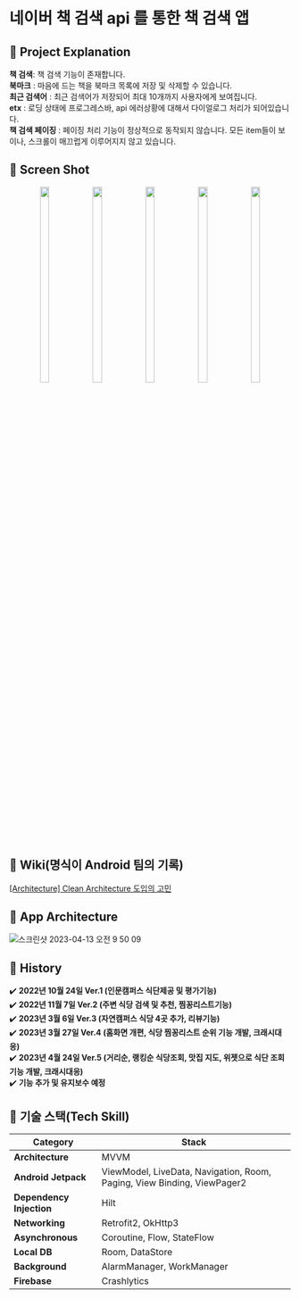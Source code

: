 
# 네이버 책 검색 api 를 통한 책 검색 앱
## 📌 Project Explanation 
<b>책 검색</b>: 책 검색 기능이 존재합니다.<br>
<b>북마크</b> : 마음에 드는 책을 북마크 목록에 저장 및 삭제할 수 있습니다.<br>
<b>최근 검색어</b> : 최근 검색어가 저장되어 최대 10개까지 사용자에게 보여집니다.<br>
<b>etx</b> : 로딩 상태에 프로그레스바, api 에러상황에 대해서 다이얼로그 처리가 되어있습니다.<br>
<b>책 검색 페이징</b> : 페이징 처리 기능이 정상적으로 동작되지 않습니다. 모든 item들이 보이나, 스크롤이 매끄럽게 이루어지지 않고 있습니다.<br>

## 📌 Screen Shot
<p align="center">
<img src="https://user-images.githubusercontent.com/83231344/224467941-e221991d-b2f4-47a1-a78b-9de11878a8ac.png" width="18%" height="30%">
<img src="https://user-images.githubusercontent.com/83231344/224467946-90a93ae6-9e9b-48c0-abb2-998e73cd257b.png" width="18%" height="30%">
<img src="https://user-images.githubusercontent.com/83231344/224467948-fd4ad661-f7e0-434e-9f9b-20b9ba8bd25b.png" width="18%" height="30%">
<img src="https://user-images.githubusercontent.com/83231344/224467953-62daf11d-cb3c-484d-8411-e67c3bf8951d.png" width="18%" height="30%">
<img src="https://user-images.githubusercontent.com/83231344/224467960-f747fb78-9b05-4c82-b831-3a2c15297a1e.png" width="18%" height="30%">
</p>

## 📌 Wiki(명식이 Android 팀의 기록)
[[Architecture] Clean Architecture 도입의 고민](https://github.com/MYONGSIK/Android/wiki/%5BArchitecture%5D-Clean-Architecture-%EB%8F%84%EC%9E%85%EC%9D%98-%EA%B3%A0%EB%AF%BC)

## 📌 App Architecture
![스크린샷 2023-04-13 오전 9 50 09](https://user-images.githubusercontent.com/83231344/231617438-0c5375d9-03dd-4b52-b97d-e8c0d83b339b.png)


## 📌 History

✔️ <b>2022년 10월 24일 Ver.1 (인문캠퍼스 식단제공 및 평가기능)</b><br>
✔️ <b>2022년 11월 7일 Ver.2 (주변 식당 검색 및 추천, 찜꽁리스트기능)</b><br>
✔️ <b>2023년 3월 6일 Ver.3 (자연캠퍼스 식당 4곳 추가, 리뷰기능)</b><br>
✔️ <b>2023년 3월 27일 Ver.4 (홈화면 개편, 식당 찜꽁리스트 순위 기능 개발, 크래시대응)</b><br>
✔️ <b>2023년 4월 24일 Ver.5 (거리순, 랭킹순 식당조회, 맛집 지도, 위젯으로 식단 조회 기능 개발, 크래시대응)</b><br>
✔️ <b>기능 추가 및 유지보수 예정</b><br>

## 📌 기술 스택(Tech Skill)
 | Category                                                   | Stack                                                   |
| ------------------------------------------------------------ | ------------------------------------------------------- |
| **Architecture**| MVVM        |
| **Android Jetpack**|  ViewModel, LiveData, Navigation, Room, Paging, View Binding, ViewPager2 |
| **Dependency Injection**| Hilt       |
| **Networking** | Retrofit2, OkHttp3           |
| **Asynchronous**                 | Coroutine, Flow, StateFlow |
| **Local DB**                 | Room, DataStore |
| **Background**                 | AlarmManager, WorkManager |
| **Firebase**                 | Crashlytics |


